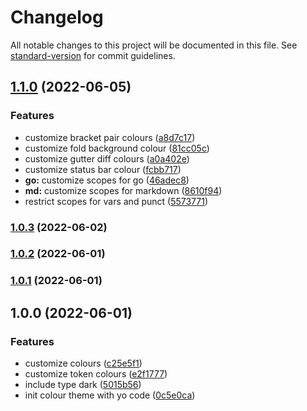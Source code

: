 # Changelog

All notable changes to this project will be documented in this file. See [standard-version](https://github.com/conventional-changelog/standard-version) for commit guidelines.

## [1.1.0](https://github.com/akshayganeshen/vscode-beryl/compare/v1.0.3...v1.1.0) (2022-06-05)


### Features

* customize bracket pair colours ([a8d7c17](https://github.com/akshayganeshen/vscode-beryl/commit/a8d7c1766e19143c1d9e10d97a7400c3f1a75f10))
* customize fold background colour ([81cc05c](https://github.com/akshayganeshen/vscode-beryl/commit/81cc05c98116e039077e47ee8a9a05e42f0098e2))
* customize gutter diff colours ([a0a402e](https://github.com/akshayganeshen/vscode-beryl/commit/a0a402e0936afd951e155d71a4cd4dd0759a3eab))
* customize status bar colour ([fcbb717](https://github.com/akshayganeshen/vscode-beryl/commit/fcbb717da8f5e8e8b6da4f9f128f69e434e0b834))
* **go:** customize scopes for go ([46adec8](https://github.com/akshayganeshen/vscode-beryl/commit/46adec8566ff3d8851aa9c545e80bca724a67384))
* **md:** customize scopes for markdown ([8610f94](https://github.com/akshayganeshen/vscode-beryl/commit/8610f94821f00e21811d7af7534ad97786fd5b7d))
* restrict scopes for vars and punct ([5573771](https://github.com/akshayganeshen/vscode-beryl/commit/5573771a5be165f7f2638073376f44969d0194d8))

### [1.0.3](https://github.com/akshayganeshen/vscode-beryl/compare/v1.0.2...v1.0.3) (2022-06-02)

### [1.0.2](https://github.com/akshayganeshen/vscode-beryl/compare/v1.0.1...v1.0.2) (2022-06-01)

### [1.0.1](https://github.com/akshayganeshen/vscode-beryl/compare/v1.0.0...v1.0.1) (2022-06-01)

## 1.0.0 (2022-06-01)


### Features

* customize colours ([c25e5f1](https://github.com/akshayganeshen/vscode-beryl/commit/c25e5f1b392f88c55f23148c806ec22382f71866))
* customize token colours ([e2f1777](https://github.com/akshayganeshen/vscode-beryl/commit/e2f1777117ef38bcb2653fa907b477a0b3303efd))
* include type dark ([5015b56](https://github.com/akshayganeshen/vscode-beryl/commit/5015b56e3dc7e6c38af105fa3abde32612aaf7e5))
* init colour theme with yo code ([0c5e0ca](https://github.com/akshayganeshen/vscode-beryl/commit/0c5e0ca7d5a45fb089598873d40c65176cf93e3d))
